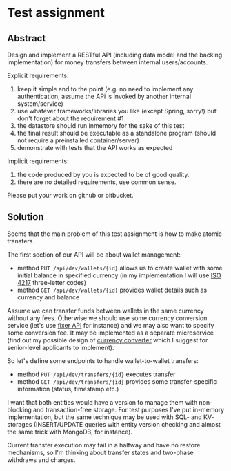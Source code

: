 # Test assignment

## Abstract

Design and implement a RESTful API (including data model and the backing implementation) for money transfers between internal users/accounts.

Explicit requirements:

1. keep it simple and to the point (e.g. no need to implement any authentication, assume the APi is invoked by another internal system/service)
2. use whatever frameworks/libraries you like (except Spring, sorry!) but don't forget about the requirement #1
3. the datastore should run in­memory for the sake of this test
4. the final result should be executable as a standalone program (should not require a pre­installed container/server)
5. demonstrate with tests that the API works as expected

Implicit requirements:

1. the code produced by you is expected to be of good quality.
2. there are no detailed requirements, use common sense.

Please put your work on github or bitbucket.

## Solution

Seems that the main problem of this test assignment is how to make atomic transfers.

The first section of our API will be about wallet management:

- method `PUT /api/dev/wallets/{id}` allows us to create wallet with some initial balance in specified currency (in my implementation I will use [ISO 4217](http://www.iso.org/iso/home/standards/currency_codes.htm) three-letter codes)
- method `GET /api/dev/wallets/{id}` provides wallet details such as currency and balance

Assume we can transfer funds between wallets in the same currency without any fees. Otherwise we should use some currency conversion service (let's use [fixer API](http://fixer.io) for instance) and we may also want to specify some conversion fee. It may be implemented as a separate microservice (find out my possible design of [currency converter](https://github.com/platbox/x-rates-java-test/blob/master/README.md) which I suggest for senior-level applicants to implement).

So let's define some endpoints to handle wallet-to-wallet transfers:

- method `PUT /api/dev/transfers/{id}` executes transfer
- method `GET /api/dev/transfers/{id}` provides some transfer-specific information (status, timestamp etc.)

I want that both entities would have a version to manage them with non-blocking and transaction-free storage. For test purposes I've put in-memory implementation, but the same technique may be used with SQL- and KV- storages (INSERT/UPDATE queries with entity version checking and almost the same trick with MongoDB, for instance).

Current transfer execution may fail in a halfway and have no restore mechanisms, so I'm thinking about transfer states and two-phase withdraws and charges.

